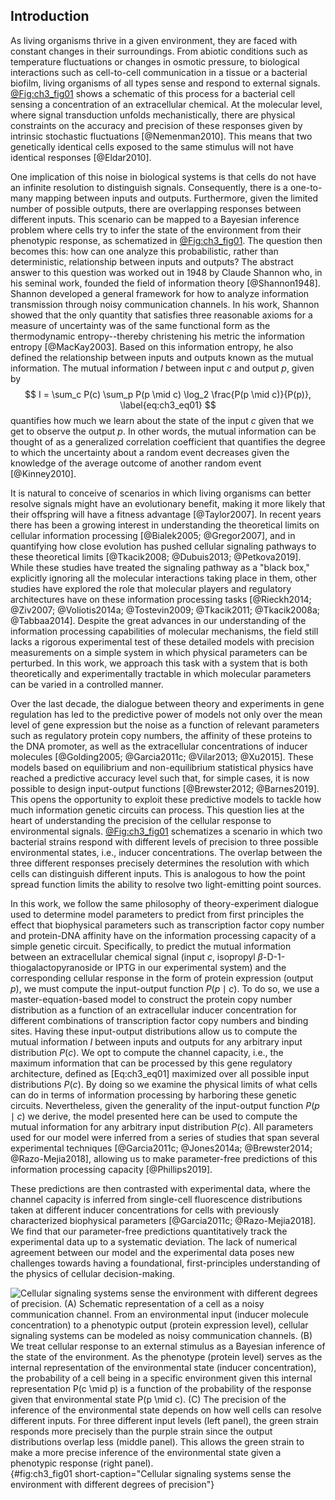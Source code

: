 ## Introduction

As living organisms thrive in a given environment, they are faced with constant
changes in their surroundings. From abiotic conditions such as temperature
fluctuations or changes in osmotic pressure, to biological interactions such as
cell-to-cell communication in a tissue or a bacterial biofilm, living organisms
of all types sense and respond to external signals. [@Fig:ch3_fig01](A) shows a
schematic of this process for a bacterial cell sensing a concentration of an
extracellular chemical. At the molecular level, where signal transduction
unfolds mechanistically, there are physical constraints on the accuracy and
precision of these responses given by intrinsic stochastic fluctuations
[@Nemenman2010]. This means that two genetically identical cells exposed to the
same stimulus will not have identical responses [@Eldar2010].

One implication of this noise in biological systems is that cells do not have an
infinite resolution to distinguish signals. Consequently, there is a one-to-many
mapping between inputs and outputs. Furthermore, given the limited number of
possible outputs, there are overlapping responses between different inputs. This
scenario can be mapped to a Bayesian inference problem where cells try to infer
the state of the environment from their phenotypic response, as schematized in
[@Fig:ch3_fig01](B). The question then becomes this: how can one analyze this
probabilistic, rather than deterministic, relationship between inputs and
outputs? The abstract answer to this question was worked out in 1948 by Claude
Shannon who, in his seminal work, founded the field of information theory
[@Shannon1948]. Shannon developed a general framework for how to analyze
information transmission through noisy communication channels. In his work,
Shannon showed that the only quantity that satisfies three reasonable axioms for
a measure of uncertainty was of the same functional form as the thermodynamic
entropy--thereby christening his metric the information entropy [@MacKay2003].
Based on this information entropy, he also defined the relationship between
inputs and outputs known as the mutual information. The mutual information $I$
between input $c$ and output $p$, given by
$$
I = \sum_c P(c) \sum_p P(p \mid c) \log_2 \frac{P(p \mid c)}{P(p)},
\label{eq:ch3_eq01}
$$
quantifies how much we learn about the state of the input $c$ given that we get
to observe the output $p$. In other words, the mutual information can be thought
of as a generalized correlation coefficient that quantifies the degree to which
the uncertainty about a random event decreases given the knowledge of the
average outcome of another random event [@Kinney2010].

It is natural to conceive of scenarios in which living organisms can better
resolve signals might have an evolutionary benefit, making it more likely that
their offspring will have a fitness advantage [@Taylor2007]. In recent years
there has been a growing interest in understanding the theoretical limits on
cellular information processing [@Bialek2005; @Gregor2007], and in quantifying
how close evolution has pushed cellular signaling pathways to these theoretical
limits [@Tkacik2008; @Dubuis2013; @Petkova2019]. While these studies have
treated the signaling pathway as a "black box," explicitly ignoring all the
molecular interactions taking place in them, other studies have explored the
role that molecular players and regulatory architectures have on these
information processing tasks [@Rieckh2014; @Ziv2007; @Voliotis2014a;
@Tostevin2009; @Tkacik2011; @Tkacik2008a; @Tabbaa2014]. Despite the great
advances in our understanding of the information processing capabilities of
molecular mechanisms, the field still lacks a rigorous experimental test of
these detailed models with precision measurements on a simple system in which
physical parameters can be perturbed. In this work, we approach this task with a
system that is both theoretically and experimentally tractable in which
molecular parameters can be varied in a controlled manner.

Over the last decade, the dialogue between theory and experiments in gene
regulation has led to the predictive power of models not only over the mean
level of gene expression but the noise as a function of relevant parameters such
as regulatory protein copy numbers, the affinity of these proteins to the DNA
promoter, as well as the extracellular concentrations of inducer molecules
[@Golding2005; @Garcia2011c; @Vilar2013; @Xu2015]. These models based on
equilibrium and non-equilibrium statistical physics have reached a predictive
accuracy level such that, for simple cases, it is now possible to design
input-output functions [@Brewster2012; @Barnes2019]. This opens the opportunity
to exploit these predictive models to tackle how much information genetic
circuits can process. This question lies at the heart of understanding the
precision of the cellular response to environmental signals. [@Fig:ch3_fig01](C)
schematizes a scenario in which two bacterial strains respond with different
levels of precision to three possible environmental states, i.e., inducer
concentrations. The overlap between the three different responses precisely
determines the resolution with which cells can distinguish different inputs.
This is analogous to how the point spread function limits the ability to resolve
two light-emitting point sources.

In this work, we follow the same philosophy of theory-experiment dialogue used
to determine model parameters to predict from first principles the effect that
biophysical parameters such as transcription factor copy number and protein-DNA
affinity have on the information processing capacity of a simple genetic
circuit. Specifically, to predict the mutual information between an
extracellular chemical signal (input $c$, isopropyl
$\beta$-D-1-thiogalactopyranoside or IPTG in our experimental system) and the
corresponding cellular response in the form of protein expression (output $p$),
we must compute the input-output function $P(p \mid c)$. To do so, we use a
master-equation-based model to construct the protein copy number distribution as
a function of an extracellular inducer concentration for different combinations
of transcription factor copy numbers and binding sites. Having these
input-output distributions allow us to compute the mutual information $I$
between inputs and outputs for any arbitrary input distribution $P(c)$. We opt
to compute the channel capacity, i.e., the maximum information that can be
processed by this gene regulatory architecture, defined as [Eq:ch3_eq01]
maximized over all possible input distributions $P(c)$. By doing so we examine
the physical limits of what cells can do in terms of information processing by
harboring these genetic circuits. Nevertheless, given the generality of the
input-output function $P(p \mid c)$ we derive, the model presented here can be
used to compute the mutual information for any arbitrary input distribution
$P(c)$. All parameters used for our model were inferred from a series of studies
that span several experimental techniques [@Garcia2011c; @Jones2014a;
@Brewster2014; @Razo-Mejia2018], allowing us to make parameter-free predictions
of this information processing capacity [@Phillips2019].

These predictions are then contrasted with experimental data, where the channel
capacity is inferred from single-cell fluorescence distributions taken at
different inducer concentrations for cells with previously characterized
biophysical parameters [@Garcia2011c; @Razo-Mejia2018]. We find that our
parameter-free predictions quantitatively track the experimental data up to a
systematic deviation. The lack of numerical agreement between our model and the
experimental data poses new challenges towards having a foundational,
first-principles understanding of the physics of cellular decision-making.

<!-- The reminder of the paper is organized as follows. In we define the minimal
theoretical model and parameter inference for a simple repression genetic
circuit. discusses how all parameters for the minimal model are determined from
published datasets that explore different aspects of the simple repression
motif. computes the moments of the mRNA and protein distributions from this
minimal model. In we explore the consequences of variability in gene copy number
during the cell cycle. In this section we compare experimental and theoretical
quantities related to the moments of the distribution, specifically the
predictions for the fold-change in gene expression (mean expression relative to
an unregulated promoter) and the gene expression noise (standard deviation over
mean). follows with reconstruction of the full mRNA and protein distribution
from the moments using the maximum entropy principle. Finally uses the
distributions from to compute the maximum amount of information that the genetic
circuit can process. Here we again contrast our zero-parameter fit predictions
with experimental inferences of the channel capacity. -->

![**Cellular signaling systems sense the environment with different degrees of
precision**. (A) Schematic representation of a cell as a noisy communication
channel. From an environmental input (inducer molecule concentration) to a
phenotypic output (protein expression level), cellular signaling systems can be
modeled as noisy communication channels. (B) We treat cellular response to an
external stimulus as a Bayesian inference of the state of the environment. As
the phenotype (protein level) serves as the internal representation of the
environmental state (inducer concentration), the probability of a cell being in
a specific environment given this internal representation $P(c \mid p)$ is a
function of the probability of the response given that environmental state $P(p
\mid c)$. (C) The precision of the inference of the environmental state depends
on how well cells can resolve different inputs. For three different input levels
(left panel), the green strain responds more precisely than the purple strain
since the output distributions overlap less (middle panel). This allows the
green strain to make a more precise inference of the environmental state given a
phenotypic response (right panel).](ch3_fig01){#fig:ch3_fig01
short-caption="Cellular signaling systems sense the environment with different
degrees of precision"}
